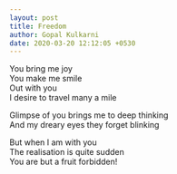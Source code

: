 ```yaml
---
layout: post
title: Freedom
author: Gopal Kulkarni
date: 2020-03-20 12:12:05 +0530
---
```


You bring me joy<br>
You make me smile<br>
Out with you<br>
I desire to travel many a mile<br>

Glimpse of you brings me to deep thinking<br>
And my dreary eyes they forget blinking<br>

But when I am with you<br>
The realisation is quite sudden<br>
You are but a fruit forbidden!<br>
